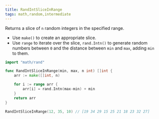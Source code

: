 ```yaml
---
title: RandIntSliceInRange
tags: math,random,intermediate
---
```


Returns a slice of `n` random integers in the specified range.

- Use `make()` to create an appropriate slice.
- Use `range` to iterate over the slice, `rand.Intn()` to generate random numbers between `0` and the distance between `min` and `max`, adding `min` to them.

```go
import "math/rand"

func RandIntSliceInRange(min, max, n int) []int {
	arr := make([]int, n)

	for i := range arr {
		arr[i] = rand.Intn(max-min) + min
	}
	return arr
}
```

```go
RandIntSliceInRange(12, 35, 10) // [19 34 29 15 25 21 18 23 32 27]
```
